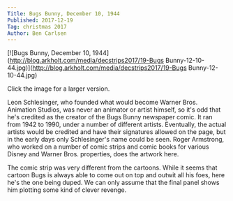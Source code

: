 ```yaml
---
Title: Bugs Bunny, December 10, 1944
Published: 2017-12-19
Tag: christmas 2017
Author: Ben Carlsen
---
```


[![Bugs Bunny, December 10, 1944](http://blog.arkholt.com/media/decstrips2017/19-Bugs Bunny-12-10-44.jpg)](http://blog.arkholt.com/media/decstrips2017/19-Bugs Bunny-12-10-44.jpg)

Click the image for a larger version.

Leon Schlesinger, who founded what would become Warner Bros. Animation Studios, was never an animator or artist himself, so it's odd that he's credited as the creator of the Bugs Bunny newspaper comic. It ran from 1942 to 1990, under a number of different artists. Eventually, the actual artists would be credited and have their signatures allowed on the page, but in the early days only Schlesinger's name could be seen. Roger Armstrong, who worked on a number of comic strips and comic books for various Disney and Warner Bros. properties, does the artwork here.

The comic strip was very different from the cartoons. While it seems that cartoon Bugs is always able to come out on top and outwit all his foes, here he's the one being duped. We can only assume that the final panel shows him plotting some kind of clever revenge.
